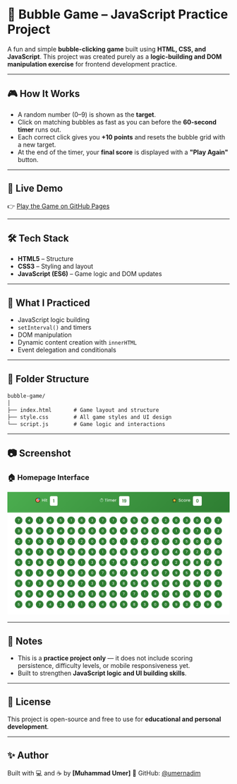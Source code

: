 # 🫧 Bubble Game – JavaScript Practice Project

A fun and simple **bubble-clicking game** built using **HTML, CSS, and JavaScript**. This project was created purely as a **logic-building and DOM manipulation exercise** for frontend development practice.

---

## 🎮 How It Works

* A random number (0–9) is shown as the **target**.
* Click on matching bubbles as fast as you can before the **60-second timer** runs out.
* Each correct click gives you **+10 points** and resets the bubble grid with a new target.
* At the end of the timer, your **final score** is displayed with a **"Play Again"** button.

---

## 🚀 Live Demo

👉 [Play the Game on GitHub Pages](https://umernadim.github.io/bubbleGame/)

---

## 🛠️ Tech Stack

* **HTML5** – Structure
* **CSS3** – Styling and layout
* **JavaScript (ES6)** – Game logic and DOM updates

---

## 📌 What I Practiced

* JavaScript logic building
* `setInterval()` and timers
* DOM manipulation
* Dynamic content creation with `innerHTML`
* Event delegation and conditionals

---

## 📂 Folder Structure

```
bubble-game/
│
├── index.html       # Game layout and structure
├── style.css        # All game styles and UI design
└── script.js        # Game logic and interactions
```

---

## 📷 Screenshot

### 🏠 Homepage Interface
![Interface](Screenshot.png)

---

## 📝 Notes

* This is a **practice project only** — it does not include scoring persistence, difficulty levels, or mobile responsiveness yet.
* Built to strengthen **JavaScript logic and UI building skills**.

---

## 📄 License

This project is open-source and free to use for **educational and personal development**.

---

## ✨ Author

Built with 💻 and ☕ by **\[Muhammad Umer]**
🔗 GitHub: [@umernadim](https://github.com/umernadim)
